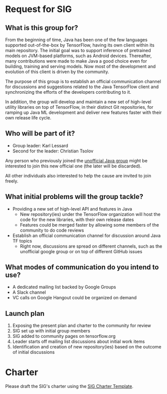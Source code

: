 # Request for SIG

## What is this group for?

From the beginning of time, Java has been one of the few languages supported out-of-the-box by TensorFlow, having its own client within its main repository. The initial goal was to support inference of pretrained models on JVM-based platforms, such as Android devices. Thereafter, many contributions were made to make Java a good choice even for building, training and serving models. Now most of the development and evolution of this client is driven by the community.

The purpose of this group is to establish an official communication channel for discussions and suggestions related to the Java TensorFlow client and synchronizing the efforts of the developers contributing to it.

In addition, the group will develop and maintain a new set of high-level utility libraries on top of TensorFlow, in their distinct Git repositories, for ramping up Java ML development and deliver new features faster with their own release life cycle.

## Who will be part of it?

* Group leader: Karl Lessard
* Second for the leader: Christian Tsolov

Any person who previously joined the [unofficial Java group](https://groups.google.com/forum/#!forum/tensorflow-java-dev-unofficial) might be interested to join this new official one (the later will be discarded).

All other individuals also interested to help the cause are invited to join freely.

## What initial problems will the group tackle?

* Providing a new set of high-level API and features in Java
    * New repository(ies) under the TensorFlow organization will host the code for the new libraries, with their own release dates
    * Features could be merged faster by allowing some members of the community to do code reviews 
* Establish an official communication channel for discussion around Java TF topics
    * Right now, discussions are spread on different channels, such as the unofficial google group or on top of different GitHub issues

## What modes of communication do you intend to use?

* A dedicated mailing list backed by Google Groups
* A Slack channel
* VC calls on Google Hangout could be organized on demand

## Launch plan

1. Exposing the present plan and charter to the community for review
2. SIG set up with initial group members
3. SIG added to community pages on tensorflow.org
4. Leader starts off mailing list discussions about initial work items
5. Identification and creation of new repository(ies) based on the outcome of initial discussions 

# Charter

Please draft the SIG's charter using the [SIG Charter Template](SIG-charter-template.md).


